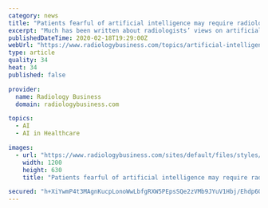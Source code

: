 ```yaml
---
category: news
title: "Patients fearful of artificial intelligence may require radiologist hand-holding"
excerpt: "Much has been written about radiologists’ views on artificial intelligence, but less so when it comes to how patients ... “Participants were willing, and many eager, for their data to be shared to assist in the development of AI tools in healthcare,” the team wrote. “Participants expressed a desire for patients and the patient community ..."
publishedDateTime: 2020-02-18T19:29:00Z
webUrl: "https://www.radiologybusiness.com/topics/artificial-intelligence/patients-fear-artificial-intelligence-radiologist"
type: article
quality: 34
heat: 34
published: false

provider:
  name: Radiology Business
  domain: radiologybusiness.com

topics:
  - AI
  - AI in Healthcare

images:
  - url: "https://www.radiologybusiness.com/sites/default/files/styles/facebook/public/2018-07/istock-120001991_super_0.jpg?itok=HuBzsj5c"
    width: 1200
    height: 630
    title: "Patients fearful of artificial intelligence may require radiologist hand-holding"

secured: "h+XiYwmP4t3MAgnKucpLonoWwLbfgRXW5PEpsSQe2zVMb9JYuV1Hbj/Ehdp6OSuxn8iWsjEqy5VnL8GacmGSraOIyPuENFUbpjnVcKe8pTOFTlCc/xYCwg+KGn4wAAbWr41XhrCDaFn470LUdmR9QrwZcNmRzGGYuVHi3KC9udh8M0iBch3ZP35tL1NfoNFPafkO/P1JP7Zo8kdhGEZqsA31Vm3+kZWgub8HJ810F+4T+JVSJTGeYSSl7wjwbTNxFtwIxHAxIt7eNBkRw0OplNVueaLFCpqdeur9eoho4HISCwEsrPOgIQh/OuhyzAs3;uSJRjnxXhw0ksRQYmJKKgQ=="
---
```


